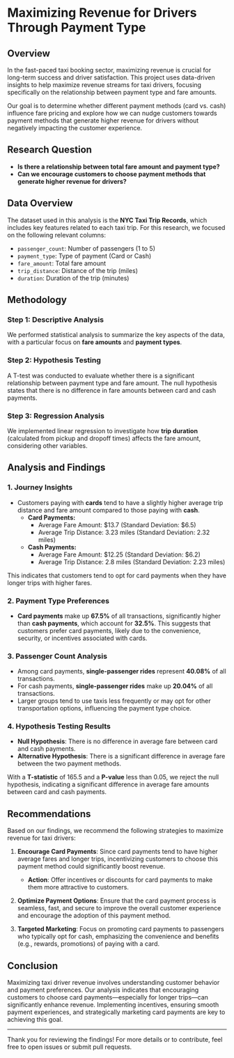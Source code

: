 # Maximizing Revenue for Drivers Through Payment Type

## Overview
In the fast-paced taxi booking sector, maximizing revenue is crucial for long-term success and driver satisfaction. This project uses data-driven insights to help maximize revenue streams for taxi drivers, focusing specifically on the relationship between payment type and fare amounts.

Our goal is to determine whether different payment methods (card vs. cash) influence fare pricing and explore how we can nudge customers towards payment methods that generate higher revenue for drivers without negatively impacting the customer experience.

## Research Question
- **Is there a relationship between total fare amount and payment type?**
- **Can we encourage customers to choose payment methods that generate higher revenue for drivers?**

## Data Overview
The dataset used in this analysis is the **NYC Taxi Trip Records**, which includes key features related to each taxi trip. For this research, we focused on the following relevant columns:

- `passenger_count`: Number of passengers (1 to 5)
- `payment_type`: Type of payment (Card or Cash)
- `fare_amount`: Total fare amount
- `trip_distance`: Distance of the trip (miles)
- `duration`: Duration of the trip (minutes)

## Methodology
### Step 1: **Descriptive Analysis**
We performed statistical analysis to summarize the key aspects of the data, with a particular focus on **fare amounts** and **payment types**.

### Step 2: **Hypothesis Testing**
A T-test was conducted to evaluate whether there is a significant relationship between payment type and fare amount. The null hypothesis states that there is no difference in fare amounts between card and cash payments.

### Step 3: **Regression Analysis**
We implemented linear regression to investigate how **trip duration** (calculated from pickup and dropoff times) affects the fare amount, considering other variables.

## Analysis and Findings

### 1. **Journey Insights**
- Customers paying with **cards** tend to have a slightly higher average trip distance and fare amount compared to those paying with **cash**.
    - **Card Payments:**
        - Average Fare Amount: $13.7 (Standard Deviation: $6.5)
        - Average Trip Distance: 3.23 miles (Standard Deviation: 2.32 miles)
    - **Cash Payments:**
        - Average Fare Amount: $12.25 (Standard Deviation: $6.2)
        - Average Trip Distance: 2.8 miles (Standard Deviation: 2.23 miles)

This indicates that customers tend to opt for card payments when they have longer trips with higher fares.

### 2. **Payment Type Preferences**
- **Card payments** make up **67.5%** of all transactions, significantly higher than **cash payments**, which account for **32.5%**. This suggests that customers prefer card payments, likely due to the convenience, security, or incentives associated with cards.

### 3. **Passenger Count Analysis**
- Among card payments, **single-passenger rides** represent **40.08%** of all transactions.
- For cash payments, **single-passenger rides** make up **20.04%** of all transactions.
- Larger groups tend to use taxis less frequently or may opt for other transportation options, influencing the payment type choice.

### 4. **Hypothesis Testing Results**
- **Null Hypothesis**: There is no difference in average fare between card and cash payments.
- **Alternative Hypothesis**: There is a significant difference in average fare between the two payment methods.

With a **T-statistic** of 165.5 and a **P-value** less than 0.05, we reject the null hypothesis, indicating a significant difference in average fare amounts between card and cash payments.

## Recommendations
Based on our findings, we recommend the following strategies to maximize revenue for taxi drivers:

1. **Encourage Card Payments**: Since card payments tend to have higher average fares and longer trips, incentivizing customers to choose this payment method could significantly boost revenue.
   - **Action**: Offer incentives or discounts for card payments to make them more attractive to customers.
  
2. **Optimize Payment Options**: Ensure that the card payment process is seamless, fast, and secure to improve the overall customer experience and encourage the adoption of this payment method.
  
3. **Targeted Marketing**: Focus on promoting card payments to passengers who typically opt for cash, emphasizing the convenience and benefits (e.g., rewards, promotions) of paying with a card.

## Conclusion
Maximizing taxi driver revenue involves understanding customer behavior and payment preferences. Our analysis indicates that encouraging customers to choose card payments—especially for longer trips—can significantly enhance revenue. Implementing incentives, ensuring smooth payment experiences, and strategically marketing card payments are key to achieving this goal.

---

Thank you for reviewing the findings! For more details or to contribute, feel free to open issues or submit pull requests.
